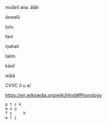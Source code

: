 mulānī ana. ālāli

āswalū

țutu

fani

īņahali

talim

kāsil

wālā

CVVC /i u a/

https://en.wikipedia.org/wiki/Hindi#Phonology

```
p t c k
m n ɲ
f s     h
w l j
```
